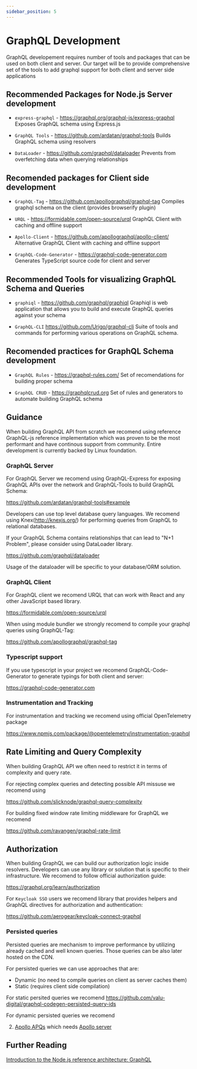 ```yaml
---
sidebar_position: 5
---
```


# GraphQL Development

GraphQL developement requires number of tools and packages that can be used on both client and server.
Our target will be to provide comprehensive set of the tools to add graphql support for both client and server side applications

## Recommended Packages for Node.js Server development

- `express-graphql` - https://graphql.org/graphql-js/express-graphql
  Exposes GraphQL schema using Express.js

- `GraphQL Tools` - https://github.com/ardatan/graphql-tools
  Builds GraphQL schema using resolvers

- `DataLoader` - https://github.com/graphql/dataloader
  Prevents from overfetching data when querying relationships

## Recomended packages for Client side development

- `GraphQL-Tag` - https://github.com/apollographql/graphql-tag
  Compiles graphql schema on the client (provides browserify plugin)

- `URQL` - https://formidable.com/open-source/urql
  GraphQL Client with caching and offline support

- `Apollo-Client` - https://github.com/apollographql/apollo-client/
  Alternative GraphQL Client with caching and offline support

- `GraphQL-Code-Generator` - https://graphql-code-generator.com
  Generates TypeScript source code for client and server

## Recommended Tools for visualizing GraphQL Schema and Queries

- `graphiql` - https://github.com/graphql/graphiql
  Graphiql is web application that allows you to build and execute GraphQL queries against your schema

- `GraphQL-CLI` https://github.com/Urigo/graphql-cli
  Suite of tools and commands for performing various operations on GraphQL schema.

## Recomended practices for GraphQL Schema development

- `GraphQL Rules` - https://graphql-rules.com/
  Set of recomendations for building proper schema

- `GraphQL CRUD` - https://graphqlcrud.org
  Set of rules and generators to automate building GraphQL schema

## Guidance

When building GraphQL API from scratch we recomend using reference GraphQL-js reference implementation which was
proven to be the most performant and have continous support from community. Entire development is currently backed by Linux foundation.

### GraphQL Server

For GraphQL Server we recomend using GraphQL-Express for exposing GraphQL APIs over the network and GraphQL-Tools to build GraphQL Schema:

https://github.com/ardatan/graphql-tools#example

Developers can use top level database query languages.
We recomend using Knex(http://knexjs.org/) for performing queries from GraphQL to relational databases.

If your GraphQL Schema contains relationships that can lead to "N+1 Problem", please consider using DataLoader library.

https://github.com/graphql/dataloader

Usage of the dataloader will be specific to your database/ORM solution.

### GraphQL Client

For GraphQL client we recomend URQL that can work with React and any other JavaScript based library.

https://formidable.com/open-source/urql

When using module bundler we strongly recomend to compile your graphql queries using GraphQL-Tag:

https://github.com/apollographql/graphql-tag

### Typescript support

If you use typescript in your project we recomend GraphQL-Code-Generator to generate typings for both client and server:

https://graphql-code-generator.com

### Instrumentation and Tracking

For instrumentation and tracking we recomend using official OpenTelemetry package

https://www.npmjs.com/package/@opentelemetry/instrumentation-graphql

## Rate Limiting and Query Complexity

When building GraphQL API we often need to restrict it in terms of complexity and query rate.

For rejecting complex queries and detecting possible API missuse we recomend using

https://github.com/slicknode/graphql-query-complexity

For building fixed window rate limiting middleware for GraphQL we recomend

https://github.com/ravangen/graphql-rate-limit

## Authorization

When building GraphQL we can build our authorization logic inside resolvers.
Developers can use any library or solution that is specific to their infrastructure.
We recomend to follow official authorization guide:

https://graphql.org/learn/authorization

For `Keycloak SSO` users we recomend library that provides helpers and GraphQL directives for authorization and authentication:

https://github.com/aerogear/keycloak-connect-graphql

### Persisted queries

Persisted queries are mechanism to improve performance by utilizing already cached and well known queries.
Those queries can be also later hosted on the CDN.

For persisted queries we can use approaches that are:

- Dynamic (no need to compile queries on client as server caches them)
- Static (requires client side compilation)

For static persited queries we recomend
https://github.com/valu-digital/graphql-codegen-persisted-query-ids

For dynamic persisted queries we recomend

2. [Apollo APQs](https://www.apollographql.com/docs/apollo-server/performance/apq/) which needs [Apollo server](https://www.apollographql.com/docs/apollo-server/)

## Further Reading

[Introduction to the Node.js reference architecture: GraphQL](https://developers.redhat.com/articles/2021/06/22/introduction-nodejs-reference-architecture-part-4-graphql-nodejs)
